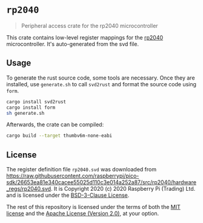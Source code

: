 # `rp2040`

> Peripheral access crate for the rp2040 microcontroller

This crate contains low-level register mappings for the
[rp2040](https://www.raspberrypi.org/products/raspberry-pi-pico/)
microcontroller. It's auto-generated from the svd file.

## Usage

To generate the rust source code, some tools are necessary.
Once they are installed, use `generate.sh` to call `svd2rust` and
format the source code using `form`.

``` sh
cargo install svd2rust
cargo install form
sh generate.sh
```

Afterwards, the crate can be compiled:

``` sh
cargo build --target thumbv6m-none-eabi
```

## License

The register definition file `rp2040.svd` was downloaded from
<https://raw.githubusercontent.com/raspberrypi/pico-sdk/26653ea81e340cacee55025d110c3e014a252a87/src/rp2040/hardware_regs/rp2040.svd>.
It is Copyright 2020 (c) 2020 Raspberry Pi (Trading) Ltd. and is licensed
under the [BSD-3-Clause License](LICENSE-Raspberry-Pi).

The rest of this repository is licensed under the terms of both the
[MIT license](LICENSE-MIT) and the [Apache License (Version 2.0)](LICENSE-APACHE), at your option.

